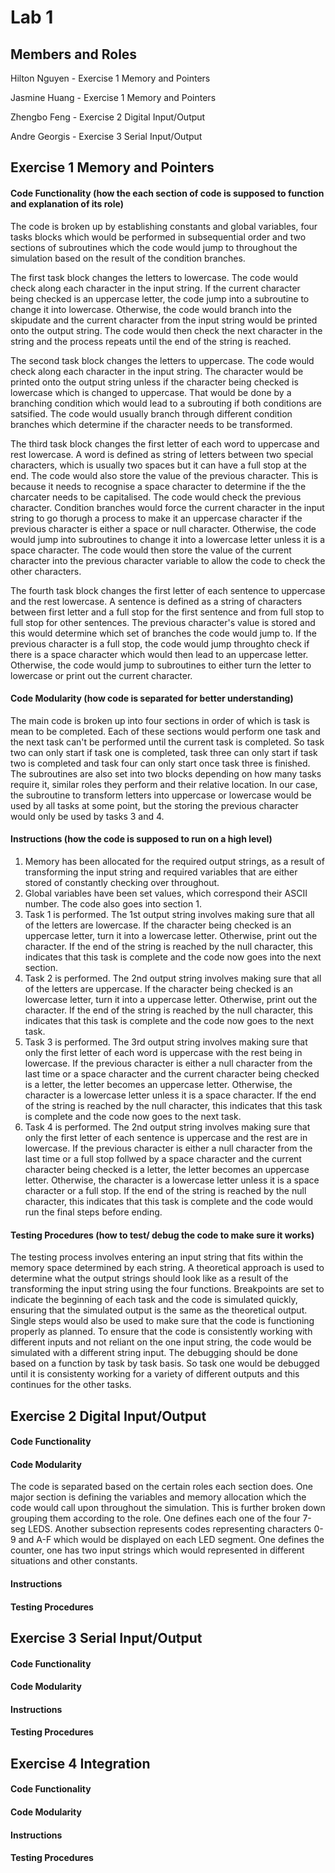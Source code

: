 # Lab 1

## Members and Roles

Hilton Nguyen - Exercise 1 Memory and Pointers

Jasmine Huang - Exercise 1 Memory and Pointers

Zhengbo Feng - Exercise 2 Digital Input/Output

Andre Georgis - Exercise 3 Serial Input/Output


## Exercise 1 Memory and Pointers

#### Code Functionality (how the each section of code is supposed to function and explanation of its role)
The code is broken up by establishing constants and global variables, four tasks blocks which would be performed in subsequential order and two sections of subroutines which the code would jump to throughout the simulation based on the result of the condition branches. 

The first task block changes the letters to lowercase. The code would check along each character in the input string. If the current character being checked is an uppercase letter, the code jump into a subroutine to change it into lowercase. Otherwise, the code would branch into the skipudate and the current character from the input string would be printed onto the output string. The code would then check the next character in the string and the process repeats until the end of the string is reached.

The second task block changes the letters to uppercase. The code would check along each character in the input string. The character would be printed onto the output string unless if the character being checked is lowercase which is changed to uppercase. That would be done by a branching condition which would lead to a subrouting if both conditions are satsified. The code would usually branch through different condition branches which determine if the character needs to be transformed.

The third task block changes the first letter of each word to uppercase and rest lowercase. A word is defined as string of letters between two special characters, which is usually two spaces but it can have a full stop at the end. The code would also store the value of the previous character. This is because it needs to recognise a space  character to determine if the the charcater needs to be capitalised. The code would check the previous character. Condition branches would force the current character in the input string to go thorugh a process to make it an uppercase character if the previous character is either a space or null character. Otherwise, the code would jump into subroutines to change it into a lowercase letter unless it is a space character. The code would then store the value of the current character into the previous character variable to allow the code to check the other characters.  

The fourth task block changes the first letter of each sentence to uppercase and the rest lowercase. A sentence is defined as a string of characters between first letter and a full stop for the first sentence and from full stop to full stop for other sentences. The previous character's value is stored and this would determine which set of branches the code would jump to. If the previous character is a full stop, the code would jump throughto check if there is a space character which would then lead to an uppercase letter. Otherwise, the code would jump to subroutines to either turn the letter to lowercase or print out the current character.

#### Code Modularity (how code is separated for better understanding)
The main code is broken up into four sections in order of which is task is mean to be completed. Each of these sections would perform one task and the next task can't be performed until the current task is completed. So task two can only start if task one is completed, task three can only start if task two is completed and task four can only start once task three is finished. The subroutines are also set into two blocks depending on how many tasks require it, similar roles they perform and their relative location. In our case, the subroutine to transform letters into uppercase or lowercase would be used by all tasks at some point, but the storing the previous character would only be used by tasks 3 and 4.

#### Instructions (how the code is supposed to run on a high level)
1. Memory has been allocated for the required output strings, as a result of transforming the input string and required variables that are either stored of constantly checking over throughout.
2. Global variables have been set values, which correspond their ASCII number. The code also goes into section 1.
3. Task 1 is performed. The 1st output string involves making sure that all of the letters are lowercase. If the character being checked is an uppercase letter, turn it into a lowercase letter. Otherwise, print out the character. If the end of the string is reached by the null character, this indicates that this task is complete and the code now goes into the next section.
4. Task 2 is performed. The 2nd output string involves making sure that all of the letters are uppercase. If the character being checked is an lowercase letter, turn it into a uppercase letter. Otherwise, print out the character. If the end of the string is reached by the null character, this indicates that this task is complete and the code now goes to the next task.
5. Task 3 is performed. The 3rd output string involves making sure that only the first letter of each word is uppercase with the rest being in lowercase. If the previous character is either a null character from the last time or a space character and the current character being checked is a letter, the letter becomes an uppercase letter. Otherwise, the character is a lowercase letter unless it is a space character. If the end of the string is reached by the null character, this indicates that this task is complete and the code now goes to the next task.
6. Task 4 is performed. The 2nd output string involves making sure that only the first letter of each sentence is uppercase and the rest are in lowercase. If the previous character is either a null character from the last time or a full stop follwed by a space character and the current character being checked is a letter, the letter becomes an uppercase letter. Otherwise, the character is a lowercase letter unless it is a space character or a full stop. If the end of the string is reached by the null character, this indicates that this task is complete and the code would run the final steps before ending.

#### Testing Procedures (how to test/ debug the code to make sure it works)
The testing process involves entering an input string that fits within the memory space determined by each string. A theoretical approach is used to determine what the output strings should look like as a result of the transforming the input string using the four functions. Breakpoints are set to indicate the beginning of each task and the code is simulated quickly, ensuring that the simulated output is the same as the theoretical output. Single steps would also be used to make sure that the code is functioning properly as planned. To ensure that the code is consistently working with different inputs and not reliant on the one input string, the code would be simulated with a different string input. The debugging should be done based on a function by task by task basis. So task one would be debugged until it is consistenty working for a variety of different outputs and this continues for the other tasks.

## Exercise 2 Digital Input/Output

#### Code Functionality


#### Code Modularity
The code is separated based on the certain roles each section does.
One major section is defining the variables and memory allocation which the code would call upon throughout the simulation. This is further broken down grouping them according to the role. One defines each one of the four 7-seg LEDS. Another subsection represents codes representing characters 0-9 and A-F which would be displayed on each LED segment. One defines the counter, one has two input strings which would represented in different situations and other constants.


#### Instructions


#### Testing Procedures


## Exercise 3 Serial Input/Output

#### Code Functionality


#### Code Modularity


#### Instructions


#### Testing Procedures


## Exercise 4 Integration

#### Code Functionality


#### Code Modularity


#### Instructions


#### Testing Procedures
